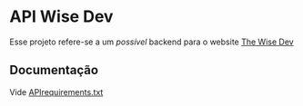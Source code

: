 # API Wise Dev

Esse projeto refere-se a um _possível_ backend para o website [The Wise Dev](https://thewisedev.com.br/)

## Documentação

Vide [APIrequirements.txt](APIrequirements.txt)
